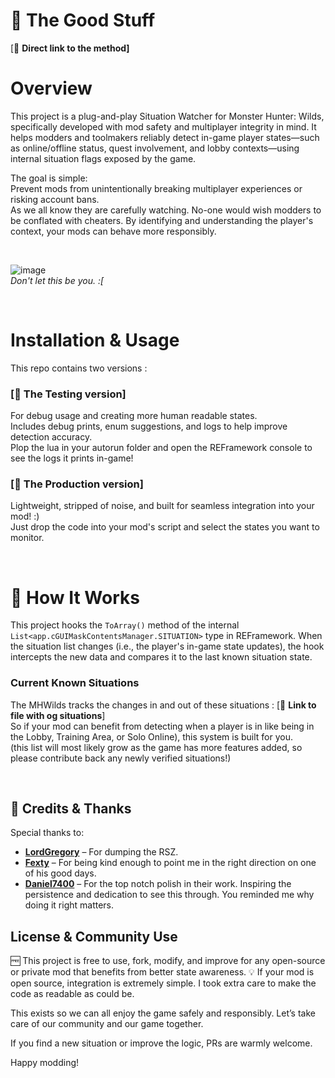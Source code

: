# 🌟 The Good Stuff
[🔗 **Direct link to the method]**
  
# Overview
This project is a plug-and-play Situation Watcher for Monster Hunter: Wilds, specifically developed with mod safety and multiplayer integrity in mind. It helps modders and toolmakers reliably detect in-game player states—such as online/offline status, quest involvement, and lobby contexts—using internal situation flags exposed by the game.

The goal is simple:  
Prevent mods from unintentionally breaking multiplayer experiences or risking account bans.  
As we all know they are carefully watching. No-one would wish modders to be conflated with cheaters. By identifying and understanding the player's context, your mods can behave more responsibly.  
  
  <br />
  
![image](https://github.com/user-attachments/assets/957d5394-05f0-4592-89c0-214125fad68a)  
_Don't let this be you. :[_
  
  <br />
  
# Installation & Usage
This repo contains two versions :

### [🔗 **The Testing version]**  
For debug usage and creating more human readable states.  
Includes debug prints, enum suggestions, and logs to help improve detection accuracy.  
Plop the lua in your autorun folder and open the REFramework console to see the logs it prints in-game!


### [🔗 **The Production version]**  
Lightweight, stripped of noise, and built for seamless integration into your mod! :)  
Just drop the code into your mod's script and select the states you want to monitor.
  
  <br />
  
# 🔎 How It Works
This project hooks the ```ToArray()``` method of the internal ```List<app.cGUIMaskContentsManager.SITUATION>``` type in REFramework. When the situation list changes (i.e., the player's in-game state updates), the hook intercepts the new data and compares it to the last known situation state.

### Current Known Situations
The MHWilds tracks the changes in and out of these situations :  [🔗 **Link to file with og situations**]  
So if your mod can benefit from detecting when a player is in like being in the Lobby, Training Area, or Solo Online), this system is built for you.  
(this list will most likely grow as the game has more features added, so please contribute back any newly verified situations!) 
  
  <br />
  
## 🙏 Credits & Thanks
Special thanks to:

- [**LordGregory**](https://github.com/Synthlight) – For dumping the RSZ.
- [**Fexty**](https://github.com/Fexty12573) – For being kind enough to point me in the right direction on one of his good days.
- [**Daniel7400**](https://github.com/Daniel7400) – For the top notch polish in their work. Inspiring the persistence and dedication to see this through. You reminded me why doing it right matters.

## License & Community Use
🆓 This project is free to use, fork, modify, and improve for any open-source or private mod that benefits from better state awareness.
💡 If your mod is open source, integration is extremely simple. I took extra care to make the code as readable as could be.

This exists so we can all enjoy the game safely and responsibly. Let’s take care of our community and our game together.

If you find a new situation or improve the logic, PRs are warmly welcome.

Happy modding!
